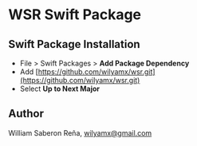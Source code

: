 # WSR Swift Package

## Swift Package Installation

* File > Swift Packages > **Add Package Dependency**
* Add [https://github.com/wilyamx/wsr.git](https://github.com/wilyamx/wsr.git)
* Select **Up to Next Major**

## Author

William Saberon Reña, [wilyamx@gmail.com](wilyamx@gmail.com)